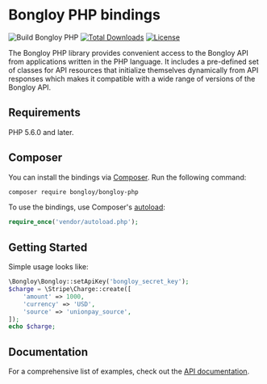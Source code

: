 # Bongloy PHP bindings 

![Build Bongloy PHP](https://github.com/khomsovon/bongloy-php/workflows/Build%20Bongloy%20PHP/badge.svg)
[![Total Downloads](https://poser.pugx.org/bongloy/bongloy-php/downloads.svg)](https://packagist.org/packages/bongloy/bongloy-php)
[![License](https://poser.pugx.org/bongloy/bongloy-php/license.svg)](https://packagist.org/packages/bongloy/bongloy-php)

The Bongloy PHP library provides convenient access to the Bongloy API from
applications written in the PHP language. It includes a pre-defined set of
classes for API resources that initialize themselves dynamically from API
responses which makes it compatible with a wide range of versions of the Bongloy 
API.

## Requirements

PHP 5.6.0 and later.

## Composer

You can install the bindings via [Composer](http://getcomposer.org/). Run the following command:

```bash
composer require bongloy/bongloy-php
```

To use the bindings, use Composer's [autoload](https://getcomposer.org/doc/01-basic-usage.md#autoloading):

```php
require_once('vendor/autoload.php');
```


## Getting Started

Simple usage looks like:

```php
\Bongloy\Bongloy::setApiKey('bongloy_secret_key');
$charge = \Stripe\Charge::create([
    'amount' => 1000,
    'currency' => 'USD',
    'source' => 'unionpay_source',
]);
echo $charge;
```

## Documentation

For a comprehensive list of examples, check out the [API
documentation](https://sandbox.bongloy.com/documentation).
